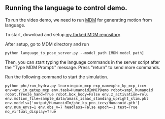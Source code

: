## Running the language to control demo. 

To run the video demo, we need to run [MDM](https://guytevet.github.io/mdm-page/) for generating motion from language. 


To start, download and setup [my forked MDM repository](https://github.com/ZhengyiLuo/motion-diffusion-model)


After setup, go to MDM directory and run 

```
python language_to_pose_server.py --model_path [MDM model path] 
```

Then, you can start typing the language commands in the server script after the "Type MDM Prompt:" message. Press "return" to send more commands. 

Run the following command to start the simulation. 

```
python phc/run_hydra.py learning=im_mcp exp_name=phc_kp_mcp_iccv env=env_im_getup_mcp env.task=HumanoidImMCPDemo robot=smpl_humanoid robot.freeze_hand=True robot.box_body=False env.z_activation=relu env.motion_file=sample_data/amass_isaac_standing_upright_slim.pkl env.models=['output/HumanoidIm/phc_kp_pnn_iccv/Humanoid.pth'] env.num_envs=1 env.obs_v=7 headless=False epoch=-1 test=True no_virtual_display=True
```
